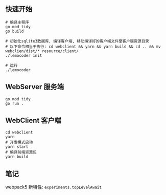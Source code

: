 ## 快速开始

```
# 编译主程序
go mod tidy
go build

# 初始化sqlite3数据库, 编译客户端, 移动编译好的客户端文件至客户端资源目录
# 以下命令相当于执行: cd webclient && yarn && yarn build && cd .. && mv webclien/dist/* resource/client/
./lemocoder init

# 运行
./lemocoder
```

## WebServer 服务端

```
go mod tidy
go run .
```


## WebClient 客户端

```
cd webclient
yarn
# 开发模式启动
yarn start
# 编译前端资源包
yarn build
```

## 笔记

webpack5 新特性: `experiments.topLevelAwait`

